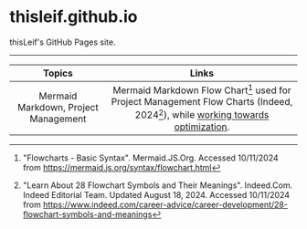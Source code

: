 # thisleif.github.io
thisLeif's GitHub Pages site.

---

| Topics | Links |
| :-----------------: | :--------------: |
| Mermaid Markdown, Project Management | Mermaid Markdown Flow Chart[^1] used for Project Management Flow Charts (Indeed, 2024[^2]), while [working towards optimization](https://github.com/thisLeif/thisleif.github.io/blob/main/MMD-PM.md). |

[^1]: "Flowcharts - Basic Syntax". Mermaid.JS.Org. Accessed 10/11/2024 from https://mermaid.js.org/syntax/flowchart.html  
[^2]: "Learn About 28 Flowchart Symbols and Their Meanings". Indeed.Com. Indeed Editorial Team. Updated August 18, 2024. Accessed 10/11/2024 from https://www.indeed.com/career-advice/career-development/28-flowchart-symbols-and-meanings